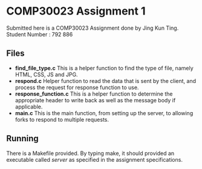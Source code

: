 # COMP30023 Assignment 1
Submitted here is a COMP30023 Assignment done by Jing Kun Ting.
Student Number : 792 886

## Files
* **find_file_type.c** This is a helper function to find the type of file, namely HTML, CSS, JS and JPG.
* **respond.c** Helper function to read the data that is sent by the client, and process the request for response function to use.
* **response_function.c** This is a helper function to determine the appropriate header to write back as well as the message body if applicable.
* **main.c** This is the main function, from setting up the server, to allowing forks to respond to multiple requests.

## Running
There is a Makefile provided.
By typing make, it should provided an executable called *server* as specified in the assignment specifications.

